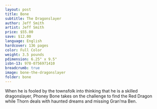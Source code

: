 ```yaml
---
layout: post
title: Bone
subtitle: The Dragonslayer
author: Jeff Smith
artist: Jeff Smith
price: $55.00
save: $12.00
language: English
hardcover: 136 pages
color: Full Color
weight: 3.5 pounds
pdimension: 6.25" x 9.5"
isbn-13: 978-0756971410
breadcrumb: true
image: bone-the-dragonslayer
folder: bone
---
```


When he is fooled by the townsfolk into thinking that he is a skilled dragonslayer, Phoney Bone takes on the challenge to find the Red Dragon while Thorn deals with haunted dreams and missing Gran’ma Ben.